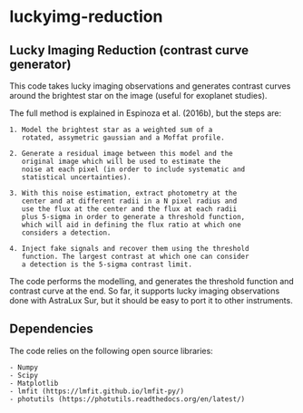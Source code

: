 # luckyimg-reduction

Lucky Imaging Reduction (contrast curve generator)
--------------------------------------------------
This code takes lucky imaging observations and generates 
contrast curves around the brightest star on the image 
(useful for exoplanet studies).

The full method is explained in Espinoza et al. (2016b), 
but the steps are:

    1. Model the brightest star as a weighted sum of a 
       rotated, assymetric gaussian and a Moffat profile.

    2. Generate a residual image between this model and the 
       original image which will be used to estimate the 
       noise at each pixel (in order to include systematic and 
       statistical uncertainties).

    3. With this noise estimation, extract photometry at the 
       center and at different radii in a N pixel radius and 
       use the flux at the center and the flux at each radii 
       plus 5-sigma in order to generate a threshold function, 
       which will aid in defining the flux ratio at which one 
       considers a detection.

    4. Inject fake signals and recover them using the threshold 
       function. The largest contrast at which one can consider 
       a detection is the 5-sigma contrast limit.

The code performs the modelling, and generates the threshold 
function and contrast curve at the end. So far, it supports 
lucky imaging observations done with AstraLux Sur, but it should 
be easy to port it to other instruments.

Dependencies
------------
The code relies on the following open source libraries:

    - Numpy
    - Scipy
    - Matplotlib
    - lmfit (https://lmfit.github.io/lmfit-py/)
    - photutils (https://photutils.readthedocs.org/en/latest/)
